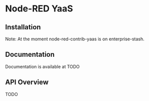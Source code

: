 # Node-RED YaaS 

## Installation

Note: At the moment node-red-contrib-yaas is on enterprise-stash.

## Documentation

Documentation is available at TODO

## API Overview

TODO

